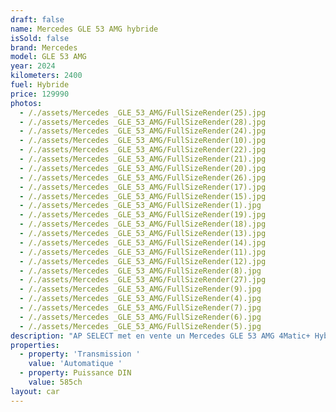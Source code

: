 ```yaml
---
draft: false
name: Mercedes GLE 53 AMG hybride
isSold: false
brand: Mercedes
model: GLE 53 AMG
year: 2024
kilometers: 2400
fuel: Hybride
price: 129990
photos:
  - /./assets/Mercedes _GLE_53_AMG/FullSizeRender(25).jpg
  - /./assets/Mercedes _GLE_53_AMG/FullSizeRender(28).jpg
  - /./assets/Mercedes _GLE_53_AMG/FullSizeRender(24).jpg
  - /./assets/Mercedes _GLE_53_AMG/FullSizeRender(10).jpg
  - /./assets/Mercedes _GLE_53_AMG/FullSizeRender(22).jpg
  - /./assets/Mercedes _GLE_53_AMG/FullSizeRender(21).jpg
  - /./assets/Mercedes _GLE_53_AMG/FullSizeRender(20).jpg
  - /./assets/Mercedes _GLE_53_AMG/FullSizeRender(26).jpg
  - /./assets/Mercedes _GLE_53_AMG/FullSizeRender(17).jpg
  - /./assets/Mercedes _GLE_53_AMG/FullSizeRender(15).jpg
  - /./assets/Mercedes _GLE_53_AMG/FullSizeRender(1).jpg
  - /./assets/Mercedes _GLE_53_AMG/FullSizeRender(19).jpg
  - /./assets/Mercedes _GLE_53_AMG/FullSizeRender(18).jpg
  - /./assets/Mercedes _GLE_53_AMG/FullSizeRender(13).jpg
  - /./assets/Mercedes _GLE_53_AMG/FullSizeRender(14).jpg
  - /./assets/Mercedes _GLE_53_AMG/FullSizeRender(11).jpg
  - /./assets/Mercedes _GLE_53_AMG/FullSizeRender(12).jpg
  - /./assets/Mercedes _GLE_53_AMG/FullSizeRender(8).jpg
  - /./assets/Mercedes _GLE_53_AMG/FullSizeRender(27).jpg
  - /./assets/Mercedes _GLE_53_AMG/FullSizeRender(9).jpg
  - /./assets/Mercedes _GLE_53_AMG/FullSizeRender(4).jpg
  - /./assets/Mercedes _GLE_53_AMG/FullSizeRender(7).jpg
  - /./assets/Mercedes _GLE_53_AMG/FullSizeRender(6).jpg
  - /./assets/Mercedes _GLE_53_AMG/FullSizeRender(5).jpg
description: "AP SELECT met en vente un Mercedes GLE 53 AMG 4Matic+ Hybride 585ch 9G Tronic du 09/2024 avec 2500km.  \nMotorisation essence 449ch + 136ch électrique avec 32g/km de CO2.  Couleur Noir Obsidienne metallic, intérieur cuir / alcantara Nappa AMG, finition Carbon.   Véhicule origine Mercedes Lyon \U0001F1EB\U0001F1F7 de première main.   \nTVA récupérable et leasing cessible.   \nVendu avec une garantie constructeur 2 ans Mercedes avec extension jusqu’au 10/2029. \nÉquipements et options :  - Boîte 9G Tronic plus  - Pack premium AMG Line intérieur / extérieur  - Pack Sport Black AMG  - Pack Carbon AMG  - Pack Magic Vision Control  - Pack confort + - Suspensions pneumatique AIRMATIC - Échappement piloté AMG  - Toit panoramique  - Calandre diamant - Pack éclairage intérieur 64 couleurs - Jantes 21\" AMG forgées 53.3cm noires polies  - Attelage électrique  - AMG drive select - Feux avant full LED Multibeam  - Affichage tête haute  - Pack Hifi Burmester advanced  - MBUX  - Ecran média tactile WIDESCREEN - Android Auto - Apple car play  - Système de navigation NAVI + - Caméra de recul 360 - Radar avant / arrière  - Pack assistant conducteur +  - Système d'alerte d'angles-morts - Intérieur Cuir entendu ARTICO  - Soft Close Door System Keyless - Sièges avant et arrière électriques et chauffants  - Volant chauffant  - Accoudoir chauffant  - Pédaliers sport en inox  - Régulateur de vitesse adaptatif - Affichage multifonctions plus - Climatisation - Éclairage et essuie-glaces automatique  - Rétroviseurs électriques et chauffants - Rétroviseurs int / ext Electrochrome - Éclairage d’ambiance  - Marche pied aluminium rétro éclairé  - Ouverture / fermeture Coffre électrique   Disponible et visible sur RDV pour acheteur sérieux.  Possibilité d'une garantie 3, 6 ou 12 mois en supplément.  Réalisation des démarches d'immatriculation.  \n\nAP SELECT vous propose des solutions de courtage et de conciergerie sur mesure pour profiter librement de votre passion et de votre patrimoine.  \n\nPrenez le volant, AP SELECT s'occupe du reste. "
properties:
  - property: 'Transmission '
    value: 'Automatique '
  - property: Puissance DIN
    value: 585ch
layout: car
---
```


